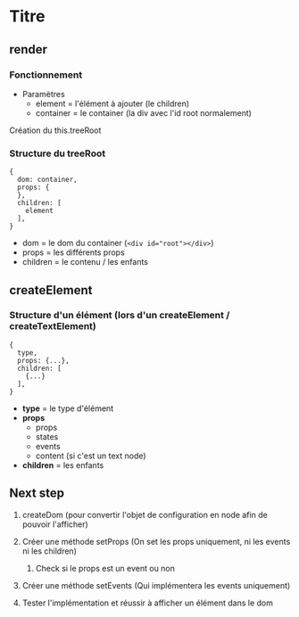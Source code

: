 # Titre

## render

### Fonctionnement

- Paramètres
  - element = l'élément à ajouter (le children)
  - container = le container (la div avec l'id root normalement)

Création du this.treeRoot

### Structure du treeRoot

```
{
  dom: container,
  props: {
  },
  children: [
    element
  ],
}
```

- dom = le dom du container (`<div id="root"></div>`)
- props = les différents props
- children = le contenu / les enfants

## createElement

### Structure d'un élément (lors d'un createElement / createTextElement)

```
{
  type,
  props: {...},
  children: [
    {...}
  ],
}
```

- **type** = le type d'élément
- **props** 
  - props
  - states
  - events
  - content (si c'est un text node)
- **children** = les enfants


## Next step

1. createDom (pour convertir l'objet de configuration en node afin de pouvoir l'afficher)

2. Créer une méthode setProps (On set les props uniquement, ni les events ni les children)
    1. Check si le props est un event ou non

3. Créer une méthode setEvents (Qui implémentera les events uniquement)

4. Tester l'implémentation et réussir à afficher un élément dans le dom
